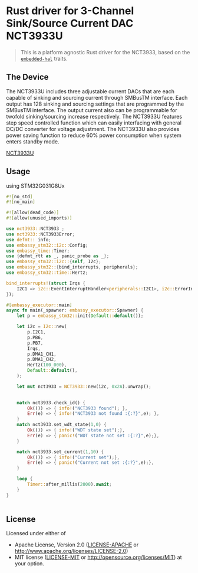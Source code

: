 # Rust driver for 3-Channel Sink/Source Current DAC NCT3933U

> This is a platform agnostic Rust driver for the NCT3933, based on the [`embedded-hal`](https://github.com/japaric/embedded-hal) traits.

## The Device 
The NCT3933U includes three adjustable current DACs that are each capable of sinking 
and sourcing current through SMBusTM interface. Each output has 128 sinking and
sourcing settings that are programmed by the SMBusTM interface. The output current 
also can be programmable for twofold sinking/sourcing increase respectively. The 
NCT3933U features step speed controlled function which can easily interfacing with 
general DC/DC converter for voltage adjustment. The NCT3933U also provides power 
saving function to reduce 60% power consumption when system enters standby mode. 

[NCT3933U](https://item.szlcsc.com/246282.html)

## Usage
using STM32G031G8Ux

```rust
#![no_std]
#![no_main]

#![allow(dead_code)]
#![allow(unused_imports)]

use nct3933::NCT3933 ;
use nct3933::NCT3933Error;
use defmt:: info;
use embassy_stm32::i2c::Config;
use embassy_time::Timer;
use {defmt_rtt as _, panic_probe as _};
use embassy_stm32::i2c::{self, I2c};
use embassy_stm32::{bind_interrupts, peripherals};
use embassy_stm32::time::Hertz;

bind_interrupts!(struct Irqs {
    I2C1 => i2c::EventInterruptHandler<peripherals::I2C1>, i2c::ErrorInterruptHandler<peripherals::I2C1>;
});

#[embassy_executor::main]
async fn main(_spawner: embassy_executor::Spawner) {
    let p = embassy_stm32::init(Default::default());

    let i2c = I2c::new(
        p.I2C1,
        p.PB6,
        p.PB7,
        Irqs,
        p.DMA1_CH1,
        p.DMA1_CH2,
        Hertz(100_000),
        Default::default(),
    );

    let mut nct3933 = NCT3933::new(i2c, 0x2A).unwrap();

    
    match nct3933.check_id() {
        Ok(()) => { info!("NCT3933 found"); },
        Err(e) => { info!("NCT3933 not found :{:?}",e); },
    }
    match nct3933.set_wdt_state(1,0) {
        Ok(()) => { info!("WDT state set");},
        Err(e) => { panic!("WDT state not set :{:?}",e);},
    }

    match nct3933.set_current(1,10) {
        Ok(()) => { info!("Current set");},
        Err(e) => { panic!("Current not set :{:?}",e);},
    }

    loop { 
        Timer::after_millis(2000).await;
    }
}
 
```


## License

Licensed under either of

 * Apache License, Version 2.0 ([LICENSE-APACHE](LICENSE-APACHE) or
   http://www.apache.org/licenses/LICENSE-2.0)
 * MIT license ([LICENSE-MIT](LICENSE-MIT) or
   http://opensource.org/licenses/MIT) at your option.